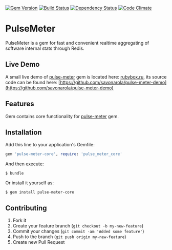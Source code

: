 [![Gem Version](https://badge.fury.io/rb/pulse-meter-core.png)](http://badge.fury.io/rb/pulse-meter-core)
[![Build Status](https://secure.travis-ci.org/savonarola/pulse-meter-core.png)](http://travis-ci.org/savonarola/pulse-meter-core)
[![Dependency Status](https://gemnasium.com/savonarola/pulse-meter-core.png)](https://gemnasium.com/savonarola/pulse-meter-core)
[![Code Climate](https://codeclimate.com/github/savonarola/pulse-meter-core.png)](https://codeclimate.com/github/savonarola/pulse-meter-core)

# PulseMeter

PulseMeter is a gem for fast and convenient realtime aggregating of software internal stats through Redis.

## Live Demo

A small live demo of [pulse-meter](https://github.com/savonarola/pulse-meter) gem is located here: [rubybox.ru](http://rubybox.ru), its source code can be found here: [https://github.com/savonarola/pulse-meter-demo](https://github.com/savonarola/pulse-meter-demo)

## Features

Gem contains core functionality for [pulse-meter](https://github.com/savonarola/pulse-meter) gem.

## Installation

Add this line to your application's Gemfile:

```ruby
gem 'pulse-meter-core', require: 'pulse_meter_core'
```

And then execute:

    $ bundle

Or install it yourself as:

    $ gem install pulse-meter-core

## Contributing

1. Fork it
2. Create your feature branch (`git checkout -b my-new-feature`)
3. Commit your changes (`git commit -am 'Added some feature'`)
4. Push to the branch (`git push origin my-new-feature`)
5. Create new Pull Request
